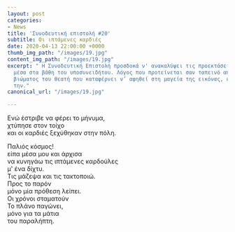 ```yaml
---
layout: post
categories:
- News
title: 'Συνοδευτική επιστολή #20'
subtitle: Οι ιπτάμενες καρδιές
date: 2020-04-13 22:00:00 +0000
thumb_img_path: "/images/19.jpg"
content_img_path: "/images/19.jpg"
excerpt: " Η Συνοδευτική Επιστολή προσδοκά ν' ανακαλύψει τις προεκτάσεις της εικόνας
  μέσα στα βάθη του υποσυνειδήτου. Λόγος που προτείνεται σαν ταπεινό απαύγασμα του
  βιώματος του θεατή που καταφέρνει ν’ αφηθεί στη μαγεία της εικόνας, επαναδημιουργώντας
  την."
canonical_url: "/images/19.jpg"

---
```

Ενώ έστριβε να φέρει το μήνυμα,  
χτύπησε στον τοίχο  
και οι καρδιές ξεχύθηκαν στην πόλη.

Παλιός κόσμος!   
είπα μέσα μου και άρχισα  
να κυνηγάω τις ιπτάμενες καρδούλες   
μ' ένα δίχτυ.  
Τις μάζεψα και τις τακτοποιώ.  
Προς το παρόν  
μόνο μία πρόθεση λείπει.  
Οι χρόνοι σταματούν  
Το πλάνο παγώνει,  
μόνο για τα μάτια  
του παραλήπτη.